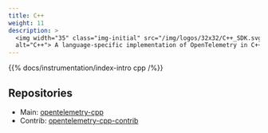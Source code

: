 ```yaml
---
title: C++
weight: 11
description: >
  <img width="35" class="img-initial" src="/img/logos/32x32/C++_SDK.svg"
  alt="C++"> A language-specific implementation of OpenTelemetry in C++.
---
```


{{% docs/instrumentation/index-intro cpp /%}}

## Repositories

- Main: [opentelemetry-cpp](https://github.com/open-telemetry/opentelemetry-cpp)
- Contrib:
  [opentelemetry-cpp-contrib](https://github.com/open-telemetry/opentelemetry-cpp-contrib)
